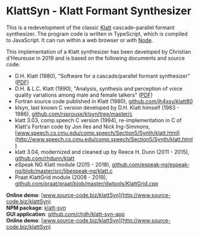 # KlattSyn - Klatt Formant Synthesizer

This is a redevelopment of the classic [Klatt](https://en.wikipedia.org/wiki/Dennis_H._Klatt) cascade-parallel formant synthesizer.
The program code is written in TypeScript, which is compiled to JavaScript.
It can run within a web browser or with [Node](https://nodejs.org).

This implementation of a Klatt synthesizer has been developed by Christian d'Heureuse in 2019
and is based on the following documents and source code:

* D.H. Klatt (1980), "Software for a cascade/parallel formant synthesizer"
  ([PDF](http://www.source-code.biz/klattSyn/Klatt-1980.pdf))
* D.H. & L.C. Klatt (1990), "Analysis, synthesis and perception of voice quality variations among male and female talkers"
  ([PDF](http://www.source-code.biz/klattSyn/Klatt-1990.pdf))
* Fortran source code published in Klatt (1980), [github.com/jh4xsy/klatt80](https://github.com/jh4xsy/klatt80)
* klsyn, last known C version developed by D.H. Klatt himself (1983 - 1986),
  [github.com/rsprouse/klsyn/tree/master/c](https://github.com/rsprouse/klsyn/tree/master/c)
* klatt 3.03, comp.speech C version (1994), re-implementation in C of Klatt's Fortran code by Jon Iles and Nick Ing-Simmons,
  [www.speech.cs.cmu.edu/comp.speech/Section5/Synth/klatt.html](http://www.speech.cs.cmu.edu/comp.speech/Section5/Synth/klatt.html)
* klatt 3.04, modernized and cleaned up by Reece H. Dunn (2011 - 2015),
  [github.com/rhdunn/klatt](https://github.com/rhdunn/klatt)
* eSpeak NG Klatt module (2015 - 2018),
  [github.com/espeak-ng/espeak-ng/blob/master/src/libespeak-ng/klatt.c](https://github.com/espeak-ng/espeak-ng/blob/master/src/libespeak-ng/klatt.c)
* Praat KlattGrid module (2008 - 2019),
  [github.com/praat/praat/blob/master/dwtools/KlattGrid.cpp](https://github.com/praat/praat/blob/master/dwtools/KlattGrid.cpp)

**Online demo**: [www.source-code.biz/klattSyn](http://www.source-code.biz/klattSyn)<br>
**NPM package**: [klatt-syn](https://www.npmjs.com/package/klatt-syn)<br>
**GUI application**: [github.com/chdh/klatt-syn-app](https://github.com/chdh/klatt-syn-app)<br>
**Online demo**: [www.source-code.biz/klattSyn](http://www.source-code.biz/klattSyn)
